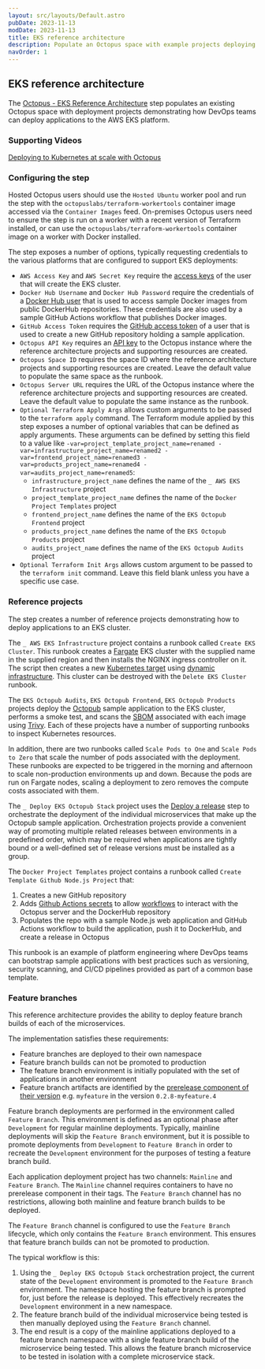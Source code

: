 ```yaml
---
layout: src/layouts/Default.astro
pubDate: 2023-11-13
modDate: 2023-11-13
title: EKS reference architecture
description: Populate an Octopus space with example projects deploying to an AWS EKS cluster
navOrder: 1
---
```


## EKS reference architecture

The [Octopus - EKS Reference Architecture](https://library.octopus.com/step-templates/87b2154a-5c8d-4c31-9680-575bb6df9789/actiontemplate-octopus-eks-reference-architecture) step populates an existing Octopus space with deployment projects demonstrating how DevOps teams can deploy applications to the AWS EKS platform.

### Supporting Videos

[Deploying to Kubernetes at scale with Octopus](https://www.youtube.com/watch?v=5q7s3vaGUN8)

### Configuring the step

Hosted Octopus users should use the `Hosted Ubuntu` worker pool and run the step with the `octopuslabs/terraform-workertools` container image accessed via the `Container Images` feed. On-premises Octopus users need to ensure the step is run on a worker with a recent version of Terraform installed, or can use the `octopuslabs/terraform-workertools` container image on a worker with Docker installed.

The step exposes a number of options, typically requesting credentials to the various platforms that are configured to support EKS deployments:

* `AWS Access Key` and `AWS Secret Key` require the [access keys](https://docs.aws.amazon.com/IAM/latest/UserGuide/id_credentials_access-keys.html) of the user that will create the EKS cluster.
* `Docker Hub Username` and `Docker Hub Password` require the credentials of a [Docker Hub user](https://docs.docker.com/docker-id/) that is used to access sample Docker images from public DockerHub repositories. These credentials are also used by a sample GitHub Actions workflow that publishes Docker images.
* `GitHub Access Token` requires the [GitHub access token](https://docs.github.com/en/authentication/keeping-your-account-and-data-secure/managing-your-personal-access-tokens) of a user that is used to create a new GitHub repository holding a sample application.
* `Octopus API Key` requires an [API key](https://octopus.com/docs/octopus-rest-api/how-to-create-an-api-key) to the Octopus instance where the reference architecture projects and supporting resources are created.
* `Octopus Space ID` requires the space ID where the reference architecture projects and supporting resources are created. Leave the default value to populate the same space as the runbook.
* `Octopus Server URL` requires the URL of the Octopus instance where the reference architecture projects and supporting resources are created. Leave the default value to populate the same instance as the runbook.
* `Optional Terraform Apply Args` allows custom arguments to be passed to the `terraform apply` command. The Terraform module applied by this step exposes a number of optional variables that can be defined as apply arguments. These arguments can be defined by setting this field to a value like `-var=project_template_project_name=renamed -var=infrastructure_project_name=renamed2 -var=frontend_project_name=renamed3 -var=products_project_name=renamed4 -var=audits_project_name=renamed5`:
  * `infrastructure_project_name` defines the name of the `_ AWS EKS Infrastructure` project
  * `project_template_project_name` defines the name of the `Docker Project Templates` project
  * `frontend_project_name` defines the name of the `EKS Octopub Frontend` project
  * `products_project_name` defines the name of the `EKS Octopub Products` project
  * `audits_project_name` defines the name of the `EKS Octopub Audits` project
* `Optional Terraform Init Args` allows custom argument to be passed to the `terraform init` command. Leave this field blank unless you have a specific use case.

### Reference projects

The step creates a number of reference projects demonstrating how to deploy applications to an EKS cluster.

The `_ AWS EKS Infrastructure` project contains a runbook called `Create EKS Cluster`. This runbook creates a [Fargate](https://docs.aws.amazon.com/eks/latest/userguide/fargate.html) EKS cluster with the supplied name in the supplied region and then installs the NGINX ingress controller on it. The script then creates a new [Kubernetes target](/docs/infrastructure/deployment-targets/kubernetes-target) using [dynamic infrastructure](/docs/infrastructure/deployment-targets/dynamic-infrastructure). This cluster can be destroyed with the `Delete EKS Cluster` runbook.

The `EKS Octopub Audits`, `EKS Octopub Frontend`, `EKS Octopub Products` projects deploy the [Octopub](https://github.com/OctopusSolutionsEngineering/Octopub) sample application to the EKS cluster, performs a smoke test, and scans the [SBOM](https://www.cisa.gov/sbom) associated with each image using [Trivy](https://aquasecurity.github.io/trivy/). Each of these projects have a number of supporting runbooks to inspect Kubernetes resources. 

In addition, there are two runbooks called `Scale Pods to One` and `Scale Pods to Zero` that scale the number of pods associated with the deployment. These runbooks are expected to be triggered in the morning and afternoon to scale non-production environments up and down. Because the pods are run on Fargate nodes, scaling a deployment to zero removes the compute costs associated with them.

The `_ Deploy EKS Octopub Stack` project uses the [Deploy a release](/docs/projects/coordinating-multiple-projects/deploy-release-step) step to orchestrate the deployment of the individual microservices that make up the Octopub sample application. Orchestration projects provide a convenient way of promoting multiple related releases between environments in a predefined order, which may be required when applications are tightly bound or a well-defined set of release versions must be installed as a group. 

The `Docker Project Templates` project contains a runbook called `Create Template Github Node.js Project` that:

1. Creates a new GitHub repository
2. Adds [Github Actions secrets](https://docs.github.com/en/rest/actions/secrets) to allow [workflows](https://docs.github.com/en/actions/using-workflows/about-workflows) to interact with the Octopus server and the DockerHub repository
3. Populates the repo with a sample Node.js web application and GitHub Actions workflow to build the application, push it to DockerHub, and create a release in Octopus

This runbook is an example of platform engineering where DevOps teams can bootstrap sample applications with best practices such as versioning, security scanning, and CI/CD pipelines provided as part of a common base template.

### Feature branches

This reference architecture provides the ability to deploy feature branch builds of each of the microservices.

The implementation satisfies these requirements:

* Feature branches are deployed to their own namespace
* Feature branch builds can not be promoted to production
* The feature branch environment is initially populated with the set of applications in another environment
* Feature branch artifacts are identified by the [prerelease component of their version](https://semver.org/) e.g. `myfeature` in the version `0.2.8-myfeature.4`

Feature branch deployments are performed in the environment called `Feature Branch`. This environment is defined as an optional phase after `Development` for regular mainline deployments. Typically, mainline deployments will skip the `Feature Branch` environment, but it is possible to promote deployments from `Development` to `Feature Branch` in order to recreate the `Development` environment for the purposes of testing a feature branch build.

Each application deployment project has two channels: `Mainline` and `Feature Branch`. The `Mainline` channel requires containers to have no prerelease component in their tags. The `Feature Branch` channel has no restrictions, allowing both mainline and feature branch builds to be deployed. 

The `Feature Branch` channel is configured to use the `Feature Branch` lifecycle, which only contains the `Feature Branch` environment. This ensures that feature branch builds can not be promoted to production.

The typical workflow is this:

1. Using the `_ Deploy EKS Octopub Stack` orchestration project, the current state of the `Development` environment is promoted to the `Feature Branch` environment. The namespace hosting the feature branch is prompted for, just before the release is deployed. This effectively recreates the `Development` environment in a new namespace.
2. The feature branch build of the individual microservice being tested is then manually deployed using the `Feature Branch` channel.
3. The end result is a copy of the mainline applications deployed to a feature branch namespace with a single feature branch build of the microservice being tested. This allows the feature branch microservice to be tested in isolation with a complete microservice stack.

